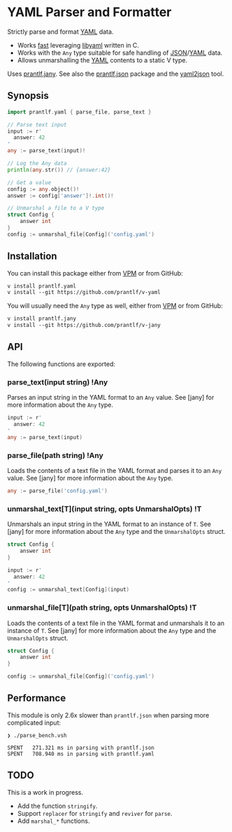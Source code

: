 # YAML Parser and Formatter

Strictly parse and format [YAML] data.

* Works [fast](#performance) leveraging [libyaml] written in C.
* Works with the `Any` type suitable for safe handling of [JSON]/[YAML] data.
* Allows unmarshalling the [YAML] contents to a static V type.

Uses [prantlf.jany]. See also the [prantlf.json] package and the [yaml2json] tool.

## Synopsis

```go
import prantlf.yaml { parse_file, parse_text }

// Parse text input
input := r'
  answer: 42
'
any := parse_text(input)!

// Log the Any data
println(any.str()) // {answer:42}

// Get a value
config := any.object()!
answer := config['answer']!.int()!

// Unmarshal a file to a V type
struct Config {
	answer int
}
config := unmarshal_file[Config]('config.yaml')
```

## Installation

You can install this package either from [VPM] or from GitHub:

```txt
v install prantlf.yaml
v install --git https://github.com/prantlf/v-yaml
```

You will usually need the `Any` type as well, either from [VPM] or from GitHub:

```txt
v install prantlf.jany
v install --git https://github.com/prantlf/v-jany
```

## API

The following functions are exported:

### parse_text(input string) !Any

Parses an input string in the YAML format to an `Any` value. See [jany] for more information about the `Any` type.

```go
input := r'
  answer: 42
'
any := parse_text(input)
```

### parse_file(path string) !Any

Loads the contents of a text file in the YAML format and parses it to an `Any` value. See [jany] for more information about the `Any` type.

```go
any := parse_file('config.yaml')
```

### unmarshal_text[T](input string, opts UnmarshalOpts) !T

Unmarshals an input string in the YAML format to an instance of `T`. See [jany] for more information about the `Any` type and the `UnmarshalOpts` struct.

```go
struct Config {
	answer int
}

input := r'
  answer: 42
'
config := unmarshal_text[Config](input)
```

### unmarshal_file[T](path string, opts UnmarshalOpts) !T

Loads the contents of a text file in the YAML format and unmarshals it to an instance of `T`. See [jany] for more information about the `Any` type and the `UnmarshalOpts` struct.

```go
struct Config {
	answer int
}

config := unmarshal_file[Config]('config.yaml')
```

## Performance

This module is only 2.6x slower than `prantlf.json` when parsing more complicated input:

    ❯ ./parse_bench.vsh

    SPENT   271.321 ms in parsing with prantlf.json
    SPENT   708.940 ms in parsing with prantlf.yaml

## TODO

This is a work in progress.

* Add the function `stringify`.
* Support `replacer` for `stringify` and `reviver` for `parse`.
* Add `marshal_*` functions.

[VPM]: https://vpm.vlang.io/packages/prantlf.yaml
[prantlf.jany]: https://github.com/prantlf/v-jany
[prantlf.json]: https://github.com/prantlf/v-json
[yaml2json]: https://github.com/prantlf/v-yaml2json
[libyaml]: https://github.com/yaml/libyaml/
[JSON]: https://www.json.org/
[YAML]: https://yaml.org/
